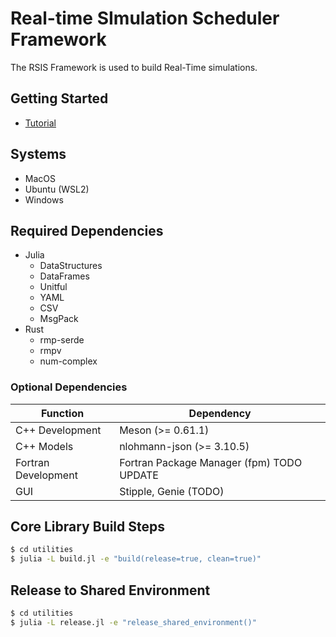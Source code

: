 # Real-time SImulation Scheduler Framework

The RSIS Framework is used to build Real-Time simulations.

## Getting Started
- [Tutorial](docs/Tutorial.md)

## Systems
- MacOS
- Ubuntu (WSL2)
- Windows

## Required Dependencies
- Julia
    - DataStructures
    - DataFrames
    - Unitful
    - YAML
    - CSV
    - MsgPack
- Rust
    - rmp-serde
    - rmpv
    - num-complex

### Optional Dependencies
| Function | Dependency |
| -------- | ---------- |
| C++ Development | Meson (>= 0.61.1) |
| C++ Models | nlohmann-json (>= 3.10.5) |
| Fortran Development | Fortran Package Manager (fpm) TODO UPDATE |
| GUI | Stipple, Genie (TODO) |

## Core Library Build Steps
```bash
$ cd utilities
$ julia -L build.jl -e "build(release=true, clean=true)"
```

## Release to Shared Environment
```bash
$ cd utilities
$ julia -L release.jl -e "release_shared_environment()"
```
